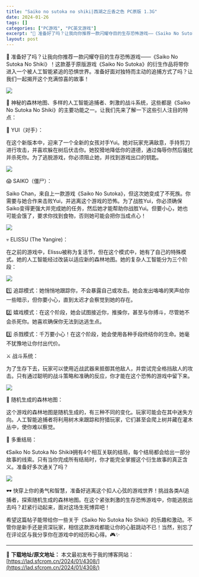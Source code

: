 ```yaml
---
title: "Saiko no sutoka no shiki|西湖之丘香之色 PC原版 1.3G"
date: 2024-01-26
tags: []
categories: ["PC游戏", "PC英文游戏"]
excerpt: "📢 准备好了吗？让我向你推荐一款闪耀夺目的生存恐怖游戏——《Saiko No Sutoka No Shiki》！这款基于原版游戏《Saiko No Sutoka》的衍生作品将带你进入一个被人工智能紧追的恐惧世界。准备好面对独特而主动的追捕方式了吗？让我们一起揭开这个充满惊喜的故事！ 🌳 神秘的森林地&hellip;"
layout: post
---
```


📢 准备好了吗？让我向你推荐一款闪耀夺目的生存恐怖游戏——《Saiko No Sutoka No Shiki》！这款基于原版游戏《Saiko No Sutoka》的衍生作品将带你进入一个被人工智能紧追的恐惧世界。准备好面对独特而主动的追捕方式了吗？让我们一起揭开这个充满惊喜的故事！

<img class="rich_pages wxw-img" src="https://lad.sfcrom.cn/wp-content/uploads/2024/01/20240126172657-642ab.jpeg" data-backh="215" data-backw="460" data-imgfileid="110004524" data-ratio="0.4673913043478261" data-type="jpeg" data-w="460" />

🌳 神秘的森林地图、多样的人工智能追捕者、刺激的战斗系统，这些都是《Saiko No Sutoka No Shiki》的主要功能之一。让我们先来了解一下这些引人注目的特点：

👧 YUI（对手）：

在这个新版本中，迎来了一个全新的女孩对手Yui。她对玩家充满敌意，手持剪刀进行攻击，并喜欢躲在树后伏击你。她狡猾地降低你的道德，通过侮辱你然后骚扰并杀死你。为了逃脱游戏，你必须阻止她，并找到游戏出口的钥匙。

<img class="rich_pages wxw-img" src="https://lad.sfcrom.cn/wp-content/uploads/2024/01/20240126172657-cd3a1.jpeg" data-imgfileid="110004525" data-ratio="0.5625" data-type="jpeg" data-w="1920" />

😱 SAIKO（僵尸）：

Saiko Chan，来自上一款游戏《Saiko No Sutoka》，但这次她变成了不死族。你需要与她合作来击败Yui，并逃离这个游戏的恐怖。为了战胜Yui，你必须确保Saiko变得更强大并完成她的任务，然后她才能帮助你战胜Yui。但要小心，她也可能会饿了，要求你找到食物，否则她可能会把你当成点心！

<img class="rich_pages wxw-img" src="https://lad.sfcrom.cn/wp-content/uploads/2024/01/20240126172657-b0854.jpeg" data-imgfileid="110004526" data-ratio="0.5625" data-type="jpeg" data-w="1920" data-imgqrcoded="1" />

💀 ELISSU (The Yangire)：

在之前的游戏中，Elissu被称为复活节，但在这个模式中，她有了自己的特殊模式。她的人工智能经过改装以适应新的森林地图。她的复杂人工智能分为三个阶段：

<img class="rich_pages wxw-img" src="https://lad.sfcrom.cn/wp-content/uploads/2024/01/20240126172657-67ce4.jpeg" data-imgfileid="110004527" data-ratio="0.5625" data-type="jpeg" data-w="1920" />

1️⃣ 追踪模式：她悄悄地跟踪你，不会暴露自己或攻击。她会发出咯咯的笑声给你一些暗示，但你要小心，直到太迟才会察觉到她的存在。

2️⃣ 嬉戏模式：在这个阶段，她会试图接近你，推搡你，甚至与你搏斗，尽管她不会杀死你。她喜欢确保你无法到达逃生点。

3️⃣ 杀戮模式：千万要小心！在这个阶段，她会使用各种手段终结你的生命。她毫不犹豫地让你付出代价。

⚔️ 战斗系统：

为了生存下去，玩家可以使用近战武器来抵御其他敌人，并尝试完全格挡敌人的攻击。只有通过聪明的战斗策略和准确的反应，你才能在这个恐怖的游戏中留下来。

<img class="rich_pages wxw-img" src="https://lad.sfcrom.cn/wp-content/uploads/2024/01/20240126172658-20d36.jpeg" data-imgfileid="110004528" data-ratio="0.5625" data-type="jpeg" data-w="1920" />

🔀 随机生成的森林地图：

这个游戏的森林地图是随机生成的，有三种不同的变化。玩家可能会在其中迷失方向。人工智能追捕者将利用树木来跟踪和狩猎玩家，它们甚至会爬上树并藏在灌木丛中，使你难以察觉。

🌟 多重结局：

《Saiko No Sutoka No Shiki》拥有4个相互关联的结局，每个结局都会给出一部分故事的线索。只有当你完成所有结局时，你才能完全掌握这个衍生故事的真正含义。准备好多次通关了吗？

<img class="rich_pages wxw-img" src="https://lad.sfcrom.cn/wp-content/uploads/2024/01/20240126172658-e9771.jpeg" data-imgfileid="110004529" data-ratio="0.5625" data-type="jpeg" data-w="1920" />

🕶️ 快穿上你的勇气和智慧，准备好逃离这个扣人心弦的游戏世界！挑战各类AI追捕者，探索随机生成的森林地图。在这个紧张刺激的生存恐怖游戏中，你能逃脱出去吗？赶紧行动起来，面对这场生死博弈吧！

希望这篇帖子能带给你一些关于《Saiko No Sutoka No Shiki》的乐趣和激动。不管你是新手还是资深玩家，相信这款游戏都能让你的心脏跳动不已！当然，别忘了在评论区与我分享你在游戏中的经历和心得。🎮✨

---
📖 **下载地址/原文地址：** 本文最初发布于我的博客网站：[https://lad.sfcrom.cn/2024/01/4308/](https://lad.sfcrom.cn/2024/01/4308/)
